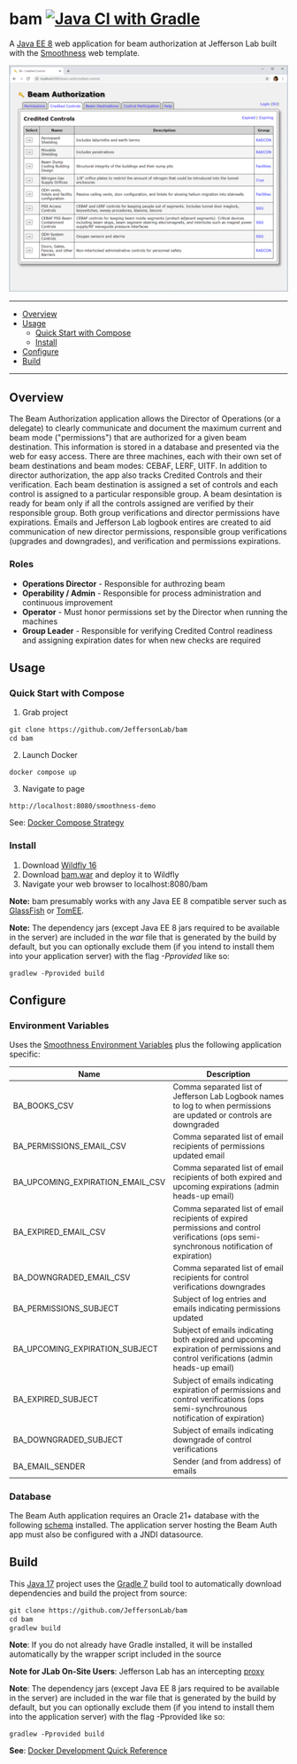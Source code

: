 # bam [![Java CI with Gradle](https://github.com/JeffersonLab/bam/workflows/Java%20CI%20with%20Gradle/badge.svg)](https://github.com/JeffersonLab/bam/actions?query=workflow%3A%22Java+CI+with+Gradle%22)
A [Java EE 8](https://en.wikipedia.org/wiki/Jakarta_EE) web application for beam authorization at Jefferson Lab built with the [Smoothness](https://github.com/JeffersonLab/smoothness) web template.

![Screenshot](https://github.com/JeffersonLab/bam/raw/main/Screenshot.png?raw=true "Screenshot")

---
 - [Overview](https://github.com/JeffersonLab/bam#overview)
 - [Usage](https://github.com/JeffersonLab/bam#usage)
   - [Quick Start with Compose](https://github.com/JeffersonLab/bam#quick-start-with-compose) 
   - [Install](https://github.com/JeffersonLab/bam#install)
 - [Configure](https://github.com/JeffersonLab/bam#configure)
 - [Build](https://github.com/JeffersonLab/bam#build)
---

## Overview
The Beam Authorization application allows the Director of Operations (or a delegate) to clearly communicate and document the maximum current and beam mode ("permissions") that are authorized for a given beam destination.  This information is stored in a database and presented via the web for easy access.   There are three machines, each with their own set of beam destinations and beam modes: CEBAF, LERF, UITF.  In addition to director authorization, the app also tracks Credited Controls and their verification.  Each beam destination is assigned a set of controls and each control is assigned to a particular responsible group.  A beam desintation is ready for beam only if all the controls assigned are verified by their responsible group.  Both group verifications and director permissions have expirations.   Emails and Jefferson Lab logbook entires are created to aid communication of new director permissions, responsible group verifications (upgrades and downgrades), and verification and permissions expirations.

### Roles
 - **Operations Director** - Responsible for authrozing beam
 - **Operability / Admin** - Responsible for process administration and continuous improvement
 - **Operator** - Must honor permissions set by the Director when running the machines
 - **Group Leader** - Responsible for verifying Credited Control readiness and assigning expiration dates for when new checks are required

## Usage

### Quick Start with Compose
1. Grab project
```
git clone https://github.com/JeffersonLab/bam
cd bam
```
2. Launch Docker
```
docker compose up
```
3. Navigate to page
```
http://localhost:8080/smoothness-demo
```

See: [Docker Compose Strategy](https://gist.github.com/slominskir/a7da801e8259f5974c978f9c3091d52c)


### Install
   1. Download [Wildfly 16](https://www.wildfly.org/downloads/)
   1. Download [bam.war](https://github.com/JeffersonLab/bam/releases) and deploy it to Wildfly
   1. Navigate your web browser to localhost:8080/bam

**Note:** bam presumably works with any Java EE 8 compatible server such as [GlassFish](https://javaee.github.io/glassfish/) or [TomEE](https://tomee.apache.org/).

**Note:** The dependency jars (except Java EE 8 jars required to be available in the server) are included in the _war_ file that is generated by the build by default, but you can optionally exclude them (if you intend to install them into your application server) with the flag _-Pprovided_ like so:
```
gradlew -Pprovided build
```

## Configure

### Environment Variables
Uses the [Smoothness Environment Variables](https://github.com/JeffersonLab/smoothness#environment-variables) plus the following application specific:

| Name | Description |
|---|---|
| BA_BOOKS_CSV | Comma separated list of Jefferson Lab Logbook names to log to when permissions are updated or controls are downgraded |
| BA_PERMISSIONS_EMAIL_CSV | Comma separated list of email recipients of permissions updated email |
| BA_UPCOMING_EXPIRATION_EMAIL_CSV | Comma separated list of email recipients of both expired and upcoming expirations (admin heads-up email) |
| BA_EXPIRED_EMAIL_CSV | Comma separated list of email recipients of expired permissions and control verifications (ops semi-synchronous notification of expiration) |
| BA_DOWNGRADED_EMAIL_CSV | Comma separated list of email recipients for control verifications downgrades |
| BA_PERMISSIONS_SUBJECT | Subject of log entries and emails indicating permissions updated |
| BA_UPCOMING_EXPIRATION_SUBJECT | Subject of emails indicating both expired and upcoming expiration of permissions and control verifications (admin heads-up email) |
| BA_EXPIRED_SUBJECT | Subject of emails indicating expiration of permissions and control verifications (ops semi-synchrounous notification of expiration) |
| BA_DOWNGRADED_SUBJECT | Subject of emails indicating downgrade of control verifications |
| BA_EMAIL_SENDER | Sender (and from address) of emails |

### Database
The Beam Auth application requires an Oracle 21+ database with the following [schema](https://github.com/JeffersonLab/bam/tree/main/docker/oracle/setup) installed.   The application server hosting the Beam Auth app must also be configured with a JNDI datasource.

## Build
This [Java 17](https://adoptium.net/) project uses the [Gradle 7](https://gradle.org/) build tool to automatically download dependencies and build the project from source:

```
git clone https://github.com/JeffersonLab/bam
cd bam
gradlew build
```
**Note**: If you do not already have Gradle installed, it will be installed automatically by the wrapper script included in the source

**Note for JLab On-Site Users**: Jefferson Lab has an intercepting [proxy](https://gist.github.com/slominskir/92c25a033db93a90184a5994e71d0b78)

**Note**: The dependency jars (except Java EE 8 jars required to be available in the server) are included in the war file that is generated by the build by default, but you can optionally exclude them (if you intend to install them into the application server) with the flag -Pprovided like so:
```
gradlew -Pprovided build
```

**See**: [Docker Development Quick Reference](https://gist.github.com/slominskir/a7da801e8259f5974c978f9c3091d52c#development-quick-reference)
